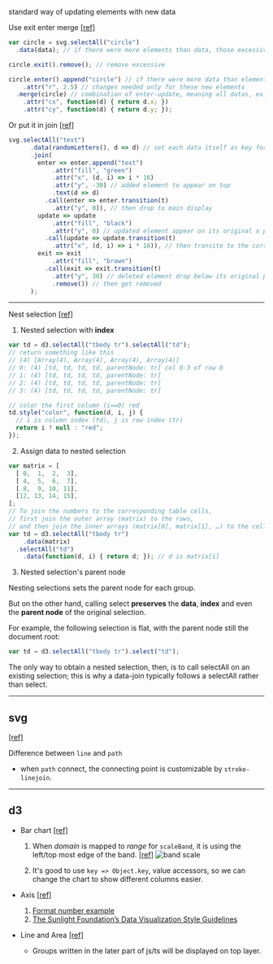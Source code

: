 standard way of updating elements with new data

Use exit enter merge [[ref]](https://bost.ocks.org/mike/join/)
```javascript
var circle = svg.selectAll("circle")
  .data(data); // if there were more elements than data, those excessive elements became null

circle.exit().remove(); // remove excessive

circle.enter().append("circle") // if there were more data than elements, add new data
    .attr("r", 2.5) // changes needed only for these new elements
  .merge(circle) // combination of enter-update, meaning all datas, existing and new
    .attr("cx", function(d) { return d.x; })
    .attr("cy", function(d) { return d.y; });
```

Or put it in join [[ref]](https://observablehq.com/@d3/selection-join)
```javascript
svg.selectAll("text")
      .data(randomLetters(), d => d) // set each data itself as key for finding element
      .join(
        enter => enter.append("text")
            .attr("fill", "green")
            .attr("x", (d, i) => i * 16)
            .attr("y", -30) // added element to appear on top
            .text(d => d)
          .call(enter => enter.transition(t)
            .attr("y", 0)), // then drop to main display
        update => update
            .attr("fill", "black")
            .attr("y", 0) // updated element appear on its original x position
          .call(update => update.transition(t)
            .attr("x", (d, i) => i * 16)), // then transite to the correct x position (move left or right)
        exit => exit
            .attr("fill", "brown")
          .call(exit => exit.transition(t)
            .attr("y", 30) // deleted element drop below its original position
            .remove()) // then get removed
      );
```
---------------------------------

Nest selection
[[ref]](https://bost.ocks.org/mike/nest/)

1. Nested selection with **index**

```javascript
var td = d3.selectAll("tbody tr").selectAll("td");
// return something like this
// (4) [Array(4), Array(4), Array(4), Array(4)]
// 0: (4) [td, td, td, td, parentNode: tr] col 0-3 of row 0
// 1: (4) [td, td, td, td, parentNode: tr]
// 2: (4) [td, td, td, td, parentNode: tr]
// 3: (4) [td, td, td, td, parentNode: tr]

// color the first column (i==0) red
td.style("color", function(d, i, j) {
  // i is column index (td), j is row index (tr)
  return i ? null : "red";
});
```

2. Assign data to nested selection

```javascript
var matrix = [
  [ 0,  1,  2,  3],
  [ 4,  5,  6,  7],
  [ 8,  9, 10, 11],
  [12, 13, 14, 15],
];
// To join the numbers to the corresponding table cells,
// first join the outer array (matrix) to the rows,
// and then join the inner arrays (matrix[0], matrix[1], …) to the cells:
var td = d3.selectAll("tbody tr")
    .data(matrix)
  .selectAll("td")
    .data(function(d, i) { return d; }); // d is matrix[i]
```

3. Nested selection's parent node

Nesting selections sets the parent node for each group.

But on the other hand, calling select **preserves** the **data**, **index** and even the **parent node** of the original selection.

For example, the following selection is flat, with the parent node still the document root:
```javascript
var td = d3.selectAll("tbody tr").select("td");
```
The only way to obtain a nested selection, then, is to call selectAll on an existing selection; this is why a data-join typically follows a selectAll rather than select.

---------------------------------

## svg
[[ref]](https://vizhub.com/curran/366c38ba5ebc4631b4bd936f3b709744)

Difference between `line` and `path`
- when `path` connect, the connecting point is customizable by `stroke-linejoin`.
---------------------------------

## d3

- Bar chart [[ref]](https://vizhub.com/curran/dd44f8fcdc8346ff90bddd63572bf638)

  1. When *domain* is mapped to *range* for `scaleBand`, it is using the left/top most edge of the band. [[ref]](https://vizhub.com/curran/9247d4d42df74185980f7b1f7504dcc5)
![band scale](https://raw.githubusercontent.com/d3/d3-scale/master/img/band.png)

  2. It's good to use `key => Object.key`, value accessors, so we can change the chart to show different columns easier.

- Axis [[ref]](https://vizhub.com/curran/a44b38541b6e47a4afdd2dfe67a302c5)

  1. [Format number example](http://bl.ocks.org/zanarmstrong/05c1e95bf7aa16c4768e)
  2. [The Sunlight Foundation’s Data Visualization Style Guidelines](https://github.com/amycesal/dataviz-style-guide/blob/master/Sunlight-StyleGuide-DataViz.pdf)

- Line and Area [[ref]](https://vizhub.com/curran/012b5b20ce894b0fa7dc98ef3a0b43a5)
  - Groups written in the later part of js/ts will be displayed on top layer.